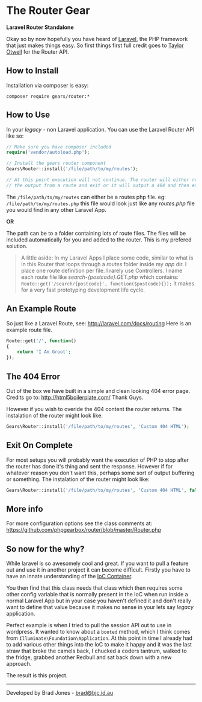 The Router Gear
================================================================================
**Laravel Router Standalone**

Okay so by now hopefully you have heard of [Laravel](http://laravel.com/),
the PHP framework that just makes things easy. So first things first full credit
goes to [Taylor Otwell](https://github.com/taylorotwell) for the Router API.

How to Install
--------------------------------------------------------------------------------
Installation via composer is easy:

	composer require gears/router:*

How to Use
--------------------------------------------------------------------------------
In your *legacy* - non Laravel application.
You can use the Laravel Router API like so:

```php
// Make sure you have composer included
require('vendor/autoload.php');

// Install the gears router component
Gears\Router::install('/file/path/to/my/routes');

// At this point execution will not continue. The router will either return
// the output from a route and exit or it will output a 404 and then exit.
```

The ```/file/path/to/my/routes``` can either be a routes php file.
eg: ```/file/path/to/my/routes.php``` this file would look just like any
*routes.php* file you would find in any other Laravel App.

**OR**

The path can be to a folder containing lots of route files. The files will be
included automatically for you and added to the router. This is my prefered 
solution.

> A little aside: In my Laravel Apps I place some code, similar to what is in
> this Router that loops through a *routes* folder inside my *app* dir.
> I place one route definition per file. I rarely use Controllers.
> I name each route file like *search-{postcode}.GET.php* which contains:
> ```Route::get('/search/{postcode}', function($postcode){});```
> It makes for a very fast prototyping development life cycle.

An Example Route
--------------------------------------------------------------------------------
So just like a Laravel Route, see: http://laravel.com/docs/routing
Here is an example route file.

```php
Route::get('/', function()
{
	return 'I Am Groot';
});
```

The 404 Error
--------------------------------------------------------------------------------
Out of the box we have built in a simple and clean looking 404 error page.
Credits go to: http://html5boilerplate.com/ Thank Guys.

However if you wish to overide the 404 content the router returns.
The instalation of the router might look like:

```php
Gears\Router::install('/file/path/to/my/routes', 'Custom 404 HTML');
```

Exit On Complete
--------------------------------------------------------------------------------
For most setups you will probably want the execution of PHP to stop after the
router has done it's thing and sent the response. However if for whatever
reason you don't want this, perhaps some sort of output buffering or something.
The instalation of the router might look like:

```php
Gears\Router::install('/file/path/to/my/routes', 'Custom 404 HTML', false);
```

More info
--------------------------------------------------------------------------------
For more configuration options see the class comments at:
https://github.com/phpgearbox/router/blob/master/Router.php

So now for the why?
--------------------------------------------------------------------------------
While laravel is so awesomely cool and great. If you want to pull a feature out
and use it in another project it can become difficult. Firstly you have to have
an innate understanding of the [IoC Container](http://laravel.com/docs/ioc).

You then find that this class needs that class which then requires some other
config variable that is normally present in the IoC when run inside a normal
Laravel App but in your case you haven't defined it and don't really want
to define that value because it makes no sense in your lets say *legacy*
application.

Perfect example is when I tried to pull the session API out to use in wordpress.
It wanted to know about a ```booted``` method, which I think comes from
```Illuminate\Foundation\Application```. At this point in time I already had to
add various other things into the IoC to make it happy and it was the last straw
that broke the camels back, I chucked a coders tantrum, walked to the fridge,
grabbed another Redbull and sat back down with a new approach.

The result is this project.

--------------------------------------------------------------------------------
Developed by Brad Jones - brad@bjc.id.au